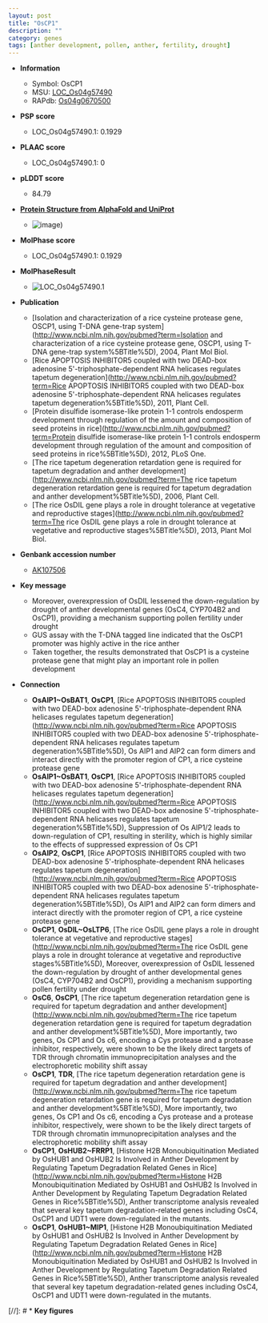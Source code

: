 ```yaml
---
layout: post
title: "OsCP1"
description: ""
category: genes
tags: [anther development, pollen, anther, fertility, drought]
---
```


* **Information**  
    + Symbol: OsCP1  
    + MSU: [LOC_Os04g57490](http://rice.plantbiology.msu.edu/cgi-bin/ORF_infopage.cgi?orf=LOC_Os04g57490)  
    + RAPdb: [Os04g0670500](http://rapdb.dna.affrc.go.jp/viewer/gbrowse_details/irgsp1?name=Os04g0670500)  

* **PSP score**  
    + LOC_Os04g57490.1: 0.1929 

* **PLAAC score**  
    + LOC_Os04g57490.1: 0 

* **pLDDT score**
    + 84.79

* **[Protein Structure from AlphaFold and UniProt](https://www.uniprot.org/uniprotkb/Q7XR52/entry#structure)**
    + ![image](https://ricepsp.github.io/images/Q7/AF-Q7XR52-F1.png))

* **MolPhase score**
    + LOC_Os04g57490.1: 0.1929

* **MolPhaseResult**
    + ![LOC_Os04g57490.1](https://ricepsp.github.io/pictures/LOC_Os04g/LOC_Os04g57490.1.png)

* **Publication**  
    + [Isolation and characterization of a rice cysteine protease gene, OSCP1, using T-DNA gene-trap system](http://www.ncbi.nlm.nih.gov/pubmed?term=Isolation and characterization of a rice cysteine protease gene, OSCP1, using T-DNA gene-trap system%5BTitle%5D), 2004, Plant Mol Biol.
    + [Rice APOPTOSIS INHIBITOR5 coupled with two DEAD-box adenosine 5'-triphosphate-dependent RNA helicases regulates tapetum degeneration](http://www.ncbi.nlm.nih.gov/pubmed?term=Rice APOPTOSIS INHIBITOR5 coupled with two DEAD-box adenosine 5'-triphosphate-dependent RNA helicases regulates tapetum degeneration%5BTitle%5D), 2011, Plant Cell.
    + [Protein disulfide isomerase-like protein 1-1 controls endosperm development through regulation of the amount and composition of seed proteins in rice](http://www.ncbi.nlm.nih.gov/pubmed?term=Protein disulfide isomerase-like protein 1-1 controls endosperm development through regulation of the amount and composition of seed proteins in rice%5BTitle%5D), 2012, PLoS One.
    + [The rice tapetum degeneration retardation gene is required for tapetum degradation and anther development](http://www.ncbi.nlm.nih.gov/pubmed?term=The rice tapetum degeneration retardation gene is required for tapetum degradation and anther development%5BTitle%5D), 2006, Plant Cell.
    + [The rice OsDIL gene plays a role in drought tolerance at vegetative and reproductive stages](http://www.ncbi.nlm.nih.gov/pubmed?term=The rice OsDIL gene plays a role in drought tolerance at vegetative and reproductive stages%5BTitle%5D), 2013, Plant Mol Biol.

* **Genbank accession number**  
    + [AK107506](http://www.ncbi.nlm.nih.gov/nuccore/AK107506)

* **Key message**  
    + Moreover, overexpression of OsDIL lessened the down-regulation by drought of anther developmental genes (OsC4, CYP704B2 and OsCP1), providing a mechanism supporting pollen fertility under drought
    + GUS assay with the T-DNA tagged line indicated that the OsCP1 promoter was highly active in the rice anther
    + Taken together, the results demonstrated that OsCP1 is a cysteine protease gene that might play an important role in pollen development

* **Connection**  
    + __OsAIP1~OsBAT1__, __OsCP1__, [Rice APOPTOSIS INHIBITOR5 coupled with two DEAD-box adenosine 5'-triphosphate-dependent RNA helicases regulates tapetum degeneration](http://www.ncbi.nlm.nih.gov/pubmed?term=Rice APOPTOSIS INHIBITOR5 coupled with two DEAD-box adenosine 5'-triphosphate-dependent RNA helicases regulates tapetum degeneration%5BTitle%5D), Os AIP1 and AIP2 can form dimers and interact directly with the promoter region of CP1, a rice cysteine protease gene
    + __OsAIP1~OsBAT1__, __OsCP1__, [Rice APOPTOSIS INHIBITOR5 coupled with two DEAD-box adenosine 5'-triphosphate-dependent RNA helicases regulates tapetum degeneration](http://www.ncbi.nlm.nih.gov/pubmed?term=Rice APOPTOSIS INHIBITOR5 coupled with two DEAD-box adenosine 5'-triphosphate-dependent RNA helicases regulates tapetum degeneration%5BTitle%5D), Suppression of Os AIP1/2 leads to down-regulation of CP1, resulting in sterility, which is highly similar to the effects of suppressed expression of Os CP1
    + __OsAIP2__, __OsCP1__, [Rice APOPTOSIS INHIBITOR5 coupled with two DEAD-box adenosine 5'-triphosphate-dependent RNA helicases regulates tapetum degeneration](http://www.ncbi.nlm.nih.gov/pubmed?term=Rice APOPTOSIS INHIBITOR5 coupled with two DEAD-box adenosine 5'-triphosphate-dependent RNA helicases regulates tapetum degeneration%5BTitle%5D), Os AIP1 and AIP2 can form dimers and interact directly with the promoter region of CP1, a rice cysteine protease gene
    + __OsCP1__, __OsDIL~OsLTP6__, [The rice OsDIL gene plays a role in drought tolerance at vegetative and reproductive stages](http://www.ncbi.nlm.nih.gov/pubmed?term=The rice OsDIL gene plays a role in drought tolerance at vegetative and reproductive stages%5BTitle%5D), Moreover, overexpression of OsDIL lessened the down-regulation by drought of anther developmental genes (OsC4, CYP704B2 and OsCP1), providing a mechanism supporting pollen fertility under drought
    + __OsC6__, __OsCP1__, [The rice tapetum degeneration retardation gene is required for tapetum degradation and anther development](http://www.ncbi.nlm.nih.gov/pubmed?term=The rice tapetum degeneration retardation gene is required for tapetum degradation and anther development%5BTitle%5D), More importantly, two genes, Os CP1 and Os c6, encoding a Cys protease and a protease inhibitor, respectively, were shown to be the likely direct targets of TDR through chromatin immunoprecipitation analyses and the electrophoretic mobility shift assay
    + __OsCP1__, __TDR__, [The rice tapetum degeneration retardation gene is required for tapetum degradation and anther development](http://www.ncbi.nlm.nih.gov/pubmed?term=The rice tapetum degeneration retardation gene is required for tapetum degradation and anther development%5BTitle%5D), More importantly, two genes, Os CP1 and Os c6, encoding a Cys protease and a protease inhibitor, respectively, were shown to be the likely direct targets of TDR through chromatin immunoprecipitation analyses and the electrophoretic mobility shift assay
    + __OsCP1__, __OsHUB2~FRRP1__, [Histone H2B Monoubiquitination Mediated by OsHUB1 and OsHUB2 Is Involved in Anther Development by Regulating Tapetum Degradation Related Genes in Rice](http://www.ncbi.nlm.nih.gov/pubmed?term=Histone H2B Monoubiquitination Mediated by OsHUB1 and OsHUB2 Is Involved in Anther Development by Regulating Tapetum Degradation Related Genes in Rice%5BTitle%5D), Anther transcriptome analysis revealed that several key tapetum degradation-related genes including OsC4, OsCP1 and UDT1 were down-regulated in the mutants.
    + __OsCP1__, __OsHUB1~MIP1__, [Histone H2B Monoubiquitination Mediated by OsHUB1 and OsHUB2 Is Involved in Anther Development by Regulating Tapetum Degradation Related Genes in Rice](http://www.ncbi.nlm.nih.gov/pubmed?term=Histone H2B Monoubiquitination Mediated by OsHUB1 and OsHUB2 Is Involved in Anther Development by Regulating Tapetum Degradation Related Genes in Rice%5BTitle%5D), Anther transcriptome analysis revealed that several key tapetum degradation-related genes including OsC4, OsCP1 and UDT1 were down-regulated in the mutants.

[//]: # * **Key figures**  


